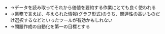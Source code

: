 - →データを読み取ってそれから価値を要約する作業にとても良く使われる
- →業務で言えば、与えられた情報(グラフ形式)のうち、関連性の高いものだけ選択するなどといったツールが有効かもしれない
- →問題作成の自動化を第一の目標とする
